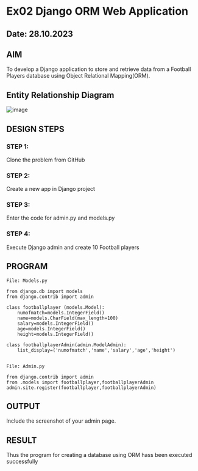 # Ex02 Django ORM Web Application
## Date: 28.10.2023

## AIM
To develop a Django application to store and retrieve data from a Football Players database using Object Relational Mapping(ORM).

## Entity Relationship Diagram


![image](https://github.com/Harish2404lll/ORM/assets/141472096/a71c85db-47bb-463c-8bf6-cfaaf492220a)


## DESIGN STEPS

### STEP 1:
Clone the problem from GitHub

### STEP 2:
Create a new app in Django project

### STEP 3:
Enter the code for admin.py and models.py

### STEP 4:
Execute Django admin and create 10 Football players

## PROGRAM
```
File: Models.py

from django.db import models
from django.contrib import admin

class footballplayer (models.Model):
    numofmatch=models.IntegerField()
    name=models.CharField(max_length=100)
    salary=models.IntegerField()
    age=models.IntegerField()
    height=models.IntegerField()

class footballplayerAdmin(admin.ModelAdmin):
    list_display=('numofmatch','name','salary','age','height')


File: Admin.py

from django.contrib import admin
from .models import footballplayer,footballplayerAdmin
admin.site.register(footballplayer,footballplayerAdmin)
```

## OUTPUT

Include the screenshot of your admin page.


## RESULT
Thus the program for creating a database using ORM hass been executed successfully
